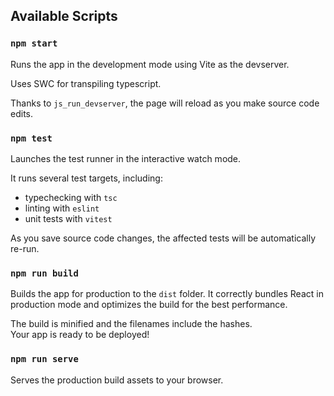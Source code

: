 
## Available Scripts

### `npm start`

Runs the app in the development mode using Vite as the devserver.

Uses SWC for transpiling typescript.

Thanks to `js_run_devserver`, the page will reload as you make source code edits.

### `npm test`

Launches the test runner in the interactive watch mode.

It runs several test targets, including:

- typechecking with `tsc`
- linting with `eslint`
- unit tests with `vitest`

As you save source code changes, the affected tests will be automatically re-run.

### `npm run build`

Builds the app for production to the `dist` folder.
It correctly bundles React in production mode and optimizes the build for the best performance.

The build is minified and the filenames include the hashes.<br />
Your app is ready to be deployed!

### `npm run serve`

Serves the production build assets to your browser.
